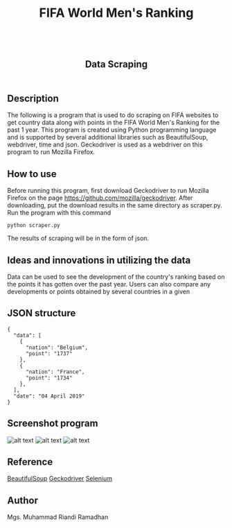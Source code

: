 <h1 align="center">
  <br>
  FIFA World Men's Ranking
  <br>
  <br>
</h1>

<h2 align="center">
  <br>
  Data Scraping
  <br>
  <br>
</h2>

## Description
The following is a program that is used to do scraping on FIFA websites to get country data along with points in the FIFA World Men's Ranking for the past 1 year. This program is created using Python programming language and is supported by several additional libraries such as BeautifulSoup, webdriver, time and json. Geckodriver is used as a webdriver on this program to run Mozilla Firefox.

## How to use
Before running this program, first download Geckodriver to run Mozilla Firefox on the page https://github.com/mozilla/geckodriver. After downloading, put the download results in the same directory as scraper.py. Run the program with this command

```
python scraper.py

```
The results of scraping will be in the form of json.

## Ideas and innovations in utilizing the data
Data can be used to see the development of the country's ranking based on the points it has gotten over the past year. Users can also compare any developments or points obtained by several countries in a given 

## JSON structure

```
{
  "data": [
    {
      "nation": "Belgium", 
      "point": "1737"
    }, 
    {
      "nation": "France", 
      "point": "1734"
    }, 
  ], 
  "date": "04 April 2019"
} 

```

## Screenshot program
![alt text](https://github.com/ramadhanriandi/web-scraper/blob/master/screenshots/1.png)
![alt text](https://github.com/ramadhanriandi/web-scraper/blob/master/screenshots/2.png)
![alt text](https://github.com/ramadhanriandi/web-scraper/blob/master/screenshots/3.png)

## Reference
[BeautifulSoup](https://www.crummy.com/software/BeautifulSoup/bs4/doc/)
[Geckodriver](https://github.com/mozilla/geckodriver)
[Selenium](https://selenium-python.readthedocs.io/)

## Author
Mgs. Muhammad Riandi Ramadhan

